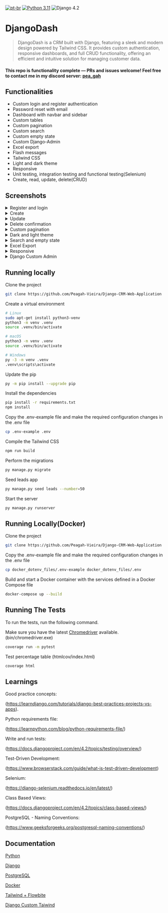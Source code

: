[![pt-br](https://img.shields.io/badge/lang-pt--br-green.svg)](https://github.com/Peagah-Vieira/Django-CRM/blob/main/README_BR.md)
[![Python 3.11](https://img.shields.io/badge/python-3.11-yellow.svg)](https://www.python.org/downloads/release/python-360/)
![Django 4.2](https://img.shields.io/badge/Django-4.2-green.svg)

# DjangoDash

> DjangoDash is a CRM built with Django, featuring a sleek and modern design powered by Tailwind CSS. It provides custom authentication, responsive dashboards, and full CRUD functionality, offering an efficient and intuitive solution for managing customer data.
> 
#### This repo is functionality complete — PRs and issues welcome! Feel free to contact me in my discord server: [pea_gah](https://discord.gg/p9ekhtk44F)

## Functionalities

- Custom login and register authentication
- Password reset with email
- Dashboard with navbar and sidebar
- Custom tables
- Custom pagination
- Custom search
- Custom empty state
- Custom Django-Admin
- Excel export
- Flash messages
- Tailwind CSS
- Light and dark theme
- Responsive
- Unit testing, integration testing and functional testing(Selenium)
- Create, read, update, delete(CRUD)

## Screenshots

<details>
  <summary>Register and login</summary>

![Register_Login](https://github.com/Peagah-Vieira/Django-CRM/assets/105545343/d81ff8de-c579-4546-889b-d5b63afec74d)

</details>

<details>
  <summary>Create</summary>

![Create](https://github.com/Peagah-Vieira/Django-CRM/assets/105545343/6b9a2a65-4046-4dde-9734-079c536675b1)

</details>

<details>
  <summary>Update</summary>

![Update](https://github.com/Peagah-Vieira/Django-CRM/assets/105545343/03135f00-a153-45de-8f2d-40541bd2372b)

</details>

<details>
  <summary>Delete confirmation</summary>

![Delete](https://github.com/Peagah-Vieira/Django-CRM/assets/105545343/5406f43a-888c-4a9a-90ca-bd53eda2c632)

</details>

<details>
  <summary>Custom pagination</summary>

![Pagination](https://github.com/Peagah-Vieira/Django-CRM/assets/105545343/a832c505-0748-409d-8d41-ad810542d55f)

</details>

<details>
  <summary>Dark and light theme</summary>

![Theme_Switch](https://github.com/Peagah-Vieira/Django-CRM/assets/105545343/263b1a74-1293-4249-a97a-6b3a106ac56d)

</details>

<details>
  <summary>Search and empty state</summary>

![Search_Empty_State](https://github.com/Peagah-Vieira/Django-CRM/assets/105545343/63e186ff-de33-4597-8eac-6bb500ba506a)

</details>

<details>
  <summary>Excel Export</summary>

![Export](https://github.com/Peagah-Vieira/Django-CRM/assets/105545343/d3a645d4-493a-4981-a5b3-db82667f9a68)

</details>

<details>
  <summary>Responsive</summary>

![Responsive](https://github.com/Peagah-Vieira/Django-CRM/assets/105545343/3ea69c94-75a5-4f8e-a916-3487b101a0e1)

</details>

<details>
  <summary>Django Custom Admin</summary>

![Django-Admin](https://github.com/Peagah-Vieira/Django-CRM/assets/105545343/944a29ab-8c9e-4f3e-b31b-b259cc772046)

</details>

## Running locally

Clone the project

```bash
git clone https://github.com/Peagah-Vieira/Django-CRM-Web-Application
```

Create a virtual environment

```bash
# Linux
sudo apt-get install python3-venv
python3 -m venv .venv
source .venv/bin/activate

# macOS
python3 -m venv .venv
source .venv/bin/activate

# Windows
py -3 -m venv .venv
.venv\scripts\activate
```

Update the pip

```bash
py -m pip install --upgrade pip
```

Install the dependencies

```bash
pip install -r requirements.txt
npm install
```

Copy the .env-example file and make the required configuration changes in the .env file

```bash
cp .env-example .env
```

Compile the Tailwind CSS

```bash
npm run build
```

Perform the migrations

```bash
py manage.py migrate
```

Seed leads app

```bash
py manage.py seed leads --number=50
```

Start the server

```bash
py manage.py runserver
```

## Running Locally(Docker)

Clone the project

```bash
git clone https://github.com/Peagah-Vieira/Django-CRM-Web-Application
```

Copy the .env-example file and make the required configuration changes in the .env file

```bash
cp docker_dotenv_files/.env-example docker_dotenv_files/.env 
```

Build and start a Docker container with the services defined in a Docker Compose file

```bash
docker-compose up --build
```

## Running The Tests

To run the tests, run the following command.

Make sure you have the latest [Chromedriver](https://developer.chrome.com/docs/chromedriver) available. (bin/chromedriver.exe)

```bash
coverage run -m pytest
```

Test percentage table (htmlcov/index.html)

```bash
coverage html
```

## Learnings

Good practice concepts:

(https://learndjango.com/tutorials/django-best-practices-projects-vs-apps).

Python requirements file:

(https://learnpython.com/blog/python-requirements-file/)

Write and run tests:

(https://docs.djangoproject.com/en/4.2/topics/testing/overview/)

Test-Driven Development:

(https://www.browserstack.com/guide/what-is-test-driven-development)

Selenium:

(https://django-selenium.readthedocs.io/en/latest/)

Class Based Views:

(https://docs.djangoproject.com/en/4.2/topics/class-based-views/)

PostgreSQL - Naming Conventions:

(https://www.geeksforgeeks.org/postgresql-naming-conventions/)

## Documentation

[Python](https://www.python.org)

[Django](https://www.djangoproject.com)

[PostgreSQL](https://www.postgresql.org/docs/)

[Docker](https://docs.docker.com/)

[Tailwind + Flowbite](https://flowbite.com/docs/getting-started/django/)

[Django Custom Taiwind](https://github.com/Aleksi44/django-admin-tailwind)
